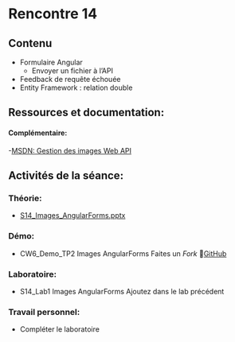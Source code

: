 # Rencontre 14

## Contenu
- Formulaire Angular 
  - Envoyer un fichier à l’API
- Feedback de requête échouée 
- Entity Framework : relation double

## Ressources et documentation: 

#### Complémentaire: 
-[MSDN: Gestion des images Web API](https://learn.microsoft.com/en-us/aspnet/web-pages/overview/ui-layouts-and-themes/9-working-with-images)

## Activités de la séance: 
### Théorie:  
 - [S14_Images_AngularForms.pptx](https://cegepedouardmontpetit-my.sharepoint.com/:p:/r/personal/valerie_turgeon_cegepmontpetit_ca/Documents/420_CW6_SITE/PowerPoints/S14_Images_AngularForms.pptx?d=wd3ac61684c2849d8b216b849696341b5&csf=1&web=1&e=1A1MXQ)


### Démo:
 - CW6_Demo_TP2 Images AngularForms Faites un *Fork* 🔗[GitHub](https://github.com/ProgWebServicesFC/CW6_DemoTP2)

### Laboratoire: 
 - S14_Lab1 Images AngularForms Ajoutez dans le lab précédent
 
### Travail personnel: 
- Compléter le laboratoire